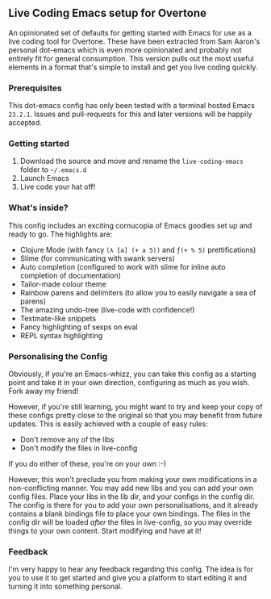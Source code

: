 ## Live Coding Emacs setup for Overtone

An opinionated set of defaults for getting started with Emacs for use as a live coding tool for Overtone. These have been extracted from Sam Aaron's personal dot-emacs which is even more opinionated and probably not entirely fit for general consumption. This version pulls out the most useful elements in a format that's simple to install and get you live coding quickly.

### Prerequisites

This dot-emacs config has only been tested with a terminal hosted Emacs `23.2.1`. Issues and pull-requests for this and later versions will be happily accepted.

### Getting started

1. Download the source and move and rename the `live-coding-emacs` folder to `~/.emacs.d`
2. Launch Emacs
3. Live code your hat off!

### What's inside?

This config includes an exciting cornucopia of Emacs goodies set up and ready to go. The highlights are:

* Clojure Mode (with fancy `(λ [a] (+ a 5))` and `ƒ(+ % 5)` prettifications)
* Slime (for communicating with swank servers)
* Auto completion (configured to work with slime for inline auto completion of documentation)
* Tailor-made colour theme
* Rainbow parens and delimiters (to allow you to easily navigate a sea of parens)
* The amazing undo-tree (live-code with confidence!)
* Textmate-like snippets
* Fancy highlighting of sexps on eval
* REPL syntax highlighting

### Personalising the Config

Obviously, if you're an Emacs-whizz, you can take this config as a starting point and take it in your own direction, configuring as much as you wish. Fork away my friend!

However, if you're still learning, you might want to try and keep your copy of these configs pretty close to the original so that you may benefit from future updates. This is easily achieved with a couple of easy rules:

* Don't remove any of the libs
* Don't modify the files in live-config

If you do either of these, you're on your own :-)

However, this won't preclude you from making your own modifications in a non-conflicting manner. You may add new libs and you can add your own config files. Place your libs in the lib dir, and your configs in the config dir. The config is there for you to add your own personalisations, and it already contains a blank bindings file to place your own bindings. The files in the config dir will be loaded *after* the files in live-config, so you may override things to your own content. Start modifying and have at it!


### Feedback

I'm very happy to hear any feedback regarding this config. The idea is for you to use it to get started and give you a platform to start editing it and turning it into something personal.


